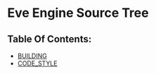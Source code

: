 # Eve Engine Source Tree

## Table Of Contents:
  - [BUILDING](docs/BUILDING.md)
  - [CODE_STYLE](docs/CODE_STYLE.md)
